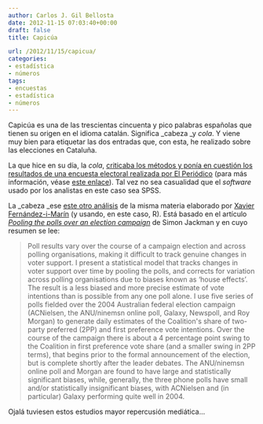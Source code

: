 ```yaml
---
author: Carlos J. Gil Bellosta
date: 2012-11-15 07:03:40+00:00
draft: false
title: Capicúa

url: /2012/11/15/capicua/
categories:
- estadística
- números
tags:
- encuestas
- estadística
- números
---
```


Capicúa es una de las trescientas cincuenta y pico palabras españolas que tienen su origen en el idioma catalán. Significa _cabeza _y _cola_. Y viene muy bien para etiquetar las dos entradas que, con esta, he realizado sobre las elecciones en Cataluña.

La que hice en su día, la _cola_, [criticaba los métodos y ponía en cuestión los resultados de una encuesta electoral realizada por El Periódico](http://www.datanalytics.com/blog/2012/10/08/las-cosquillas-de-los-sondeos-electorales/) (para más información, véase [este enlace](http://cursorstats.usar.org.es/preguntas/380/ejercicio-analisis-critico-de-las-encuestas-electorales)). Tal vez no sea casualidad que el _software_ usado por los analistas en este caso sea SPSS.

La _cabeza _ese [este otro análisis](http://xavier-fim.net/eleccions/cat2012/) de la misma materia elaborado por [Xavier Fernández-i-Marín](http://xavier-fim.net/) (y usando, en este caso, R). Está basado en el artículo [_Pooling the polls over an election campaign_](http://www.tandfonline.com/doi/abs/10.1080/10361140500302472) de Simon Jackman y en cuyo resumen se lee:

>Poll results vary over the course of a campaign election and across polling organisations, making it difficult to track genuine changes in voter support. I present a statistical model that tracks changes in voter support over time by pooling the polls, and corrects for variation across polling organisations due to biases known as ‘house effects’. The result is a less biased and more precise estimate of vote intentions than is possible from any one poll alone. I use five series of polls fielded over the 2004 Australian federal election campaign (ACNielsen, the ANU/ninemsn online poll, Galaxy, Newspoll, and Roy Morgan) to generate daily estimates of the Coalition's share of two-party preferred (2PP) and first preference vote intentions. Over the course of the campaign there is about a 4 percentage point swing to the Coalition in first preference vote share (and a smaller swing in 2PP terms), that begins prior to the formal announcement of the election, but is complete shortly after the leader debates. The ANU/ninemsn online poll and Morgan are found to have large and statistically significant biases, while, generally, the three phone polls have small and/or statistically insignificant biases, with ACNielsen and (in particular) Galaxy performing quite well in 2004.

Ojalá tuviesen estos estudios mayor repercusión mediática...
